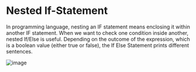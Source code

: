 
# Nested If-Statement

In programming language, nesting an IF statement means enclosing it within another IF statement. When we want to check one condition inside another, nested If/Else is useful. Depending on the outcome of the expression, which is a boolean value (either true or false), the If Else Statement prints different sentences.

![image](https://github.com/rahulrajput-rr/Core-Java/assets/104721504/06ab3e44-b1c5-4ccf-bdfd-bdcf46f2464b)
